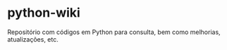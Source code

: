 # python-wiki
Repositório com códigos em Python para consulta, bem como melhorias, atualizações, etc.
